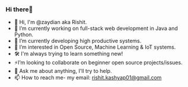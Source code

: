 ### Hi there👋

- 👋 Hi, I'm @zaydian aka Rishit.
- 🔭 I’m currently working on full-stack web development in Java and Python.
- 🌱 I’m currently developing high productive systems.
- 👀 I’m interested in Open Source, Machine Learning & IoT systems.
- 🛠 I'm always trying to learn something new!
- ⚡I’m looking to collaborate on beginner open source projects/issues.
- 💬 Ask me about anything, I'll try to help.
- 📫 How to reach me- my email: rishit.kashyap01@gmail.com
